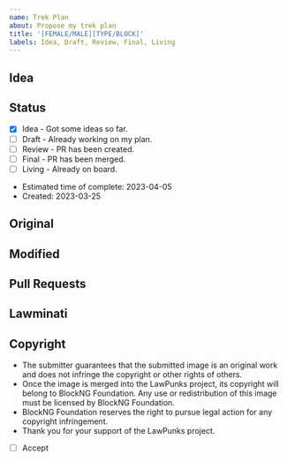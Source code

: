 ```yaml
---
name: Trek Plan
about: Propose my trek plan
title: '[FEMALE/MALE][TYPE/BLOCK]'
labels: Idea, Draft, Review, Final, Living
---
```


## Idea

<!-- I have a better idea. I expect to spend two weeks improving the Bandana part. -->

## Status

<!-- Please keep your status updated. -->

- [x] Idea - Got some ideas so far.
- [ ] Draft - Already working on my plan.
- [ ] Review - PR has been created.
- [ ] Final - PR has been merged.
- [ ] Living - Already on board.

- Estimated time of complete: 2023-04-05
- Created: 2023-03-25

## Original

<!-- LawPunks #xxx -->
<!-- Please paste LawPunks #xx image. -->

## Modified

<!-- Please paste new LawPunks #xxx image. -->

## Pull Requests

<!-- The PR link created after completing the changes. -->

## Lawminati

<!-- Links for voting. -->
<!-- https://lawminati.blockng.money/#/ -->

## Copyright

- The submitter guarantees that the submitted image is an original work and does not infringe the copyright or other rights of others.
- Once the image is merged into the LawPunks project, its copyright will belong to BlockNG Foundation. Any use or redistribution of this image must be licensed by BlockNG Foundation.
- BlockNG Foundation reserves the right to pursue legal action for any copyright infringement.
- Thank you for your support of the LawPunks project.
- [ ] Accept
